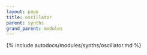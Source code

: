 ```yaml
---
layout: page
title: oscillator
parent: synths
grand_parent: modules
---
```


{% include autodocs/modules/synths/oscillator.md %}
